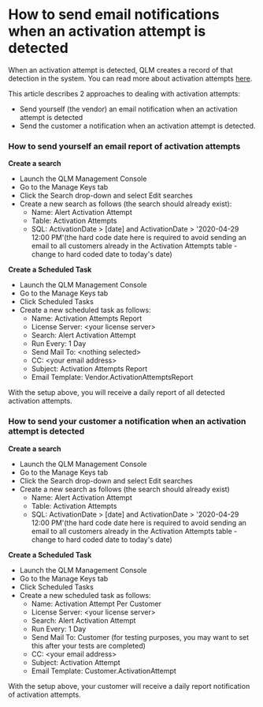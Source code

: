 # How to send email notifications when an activation attempt is detected

When an activation attempt is detected, QLM creates a record of that detection in the system. You can read more about activation attempts [here](../how-to/fraud-detection-illegal-computers-and-activation-attempts.md).

This article describes 2 approaches to dealing with activation attempts:&#x20;

* Send yourself (the vendor) an email notification when an activation attempt is detected
* Send the customer a notification when an activation attempt is detected.

### How to send yourself an email report of activation attempts

**Create a search**

* Launch the QLM Management Console&#x20;
* Go to the Manage Keys tab
* Click the Search drop-down and select Edit searches
* Create a new search as follows (the search should already exist):
  * Name: Alert Activation Attempt
  * Table: Activation Attempts
  * SQL: ActivationDate > \[date] and ActivationDate > '2020-04-29 12:00 PM'(the hard code date here is required to avoid sending an email to all customers already in the Activation Attempts table - change to hard coded date to today's date)

**Create a Scheduled Task**

* Launch the QLM Management Console&#x20;
* Go to the Manage Keys tab
* Click Scheduled Tasks
* Create a new scheduled task as follows:
  * Name: Activation Attempts Report
  * License Server: \<your license server>
  * Search: Alert Activation Attempt
  * Run Every: 1 Day
  * Send Mail To: \<nothing selected>
  * CC: \<your email address>
  * Subject: Activation Attempts Report
  * Email Template: Vendor.ActivationAttemptsReport

With the setup above, you will receive a daily report of all detected activation attempts.

### How to send your customer a notification when an activation attempt is detected

**Create a search**

* Launch the QLM Management Console&#x20;
* Go to the Manage Keys tab
* Click the Search drop-down and select Edit searches
* Create a new search as follows (the search should already exist)
  * Name: Alert Activation Attempt
  * Table: Activation Attempts
  * SQL: ActivationDate > \[date] and ActivationDate > '2020-04-29 12:00 PM'(the hard code date here is required to avoid sending an email to all customers already in the Activation Attempts table - change to hard coded date to today's date)

**Create a Scheduled Task**

* Launch the QLM Management Console&#x20;
* Go to the Manage Keys tab
* Click Scheduled Tasks
* Create a new scheduled task as follows:
  * Name: Activation Attempt Per Customer
  * License Server: \<your license server>
  * Search: Alert Activation Attempt
  * Run Every: 1 Day
  * Send Mail To: Customer (for testing purposes, you may want to set this after your tests are completed)
  * CC: \<your email address>
  * Subject: Activation Attempt
  * Email Template: Customer.ActivationAttempt

With the setup above, your customer will receive a daily report notification of activation attempts.
